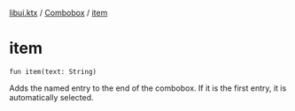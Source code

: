 [libui.ktx](../README.md) / [Combobox](README.md) / [item](item.md)

# item

`fun item(text: String)`

Adds the named entry to the end of the combobox.
If it is the first entry, it is automatically selected.
